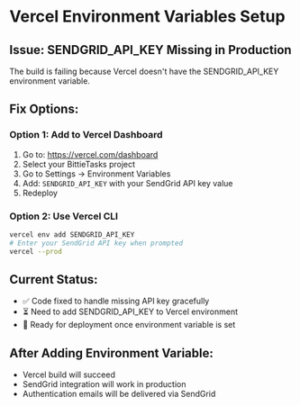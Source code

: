 # Vercel Environment Variables Setup

## Issue: SENDGRID_API_KEY Missing in Production

The build is failing because Vercel doesn't have the SENDGRID_API_KEY environment variable.

## Fix Options:

### Option 1: Add to Vercel Dashboard
1. Go to: https://vercel.com/dashboard
2. Select your BittieTasks project
3. Go to Settings → Environment Variables
4. Add: `SENDGRID_API_KEY` with your SendGrid API key value
5. Redeploy

### Option 2: Use Vercel CLI
```bash
vercel env add SENDGRID_API_KEY
# Enter your SendGrid API key when prompted
vercel --prod
```

## Current Status:
- ✅ Code fixed to handle missing API key gracefully
- ⏳ Need to add SENDGRID_API_KEY to Vercel environment
- 🚀 Ready for deployment once environment variable is set

## After Adding Environment Variable:
- Vercel build will succeed
- SendGrid integration will work in production
- Authentication emails will be delivered via SendGrid